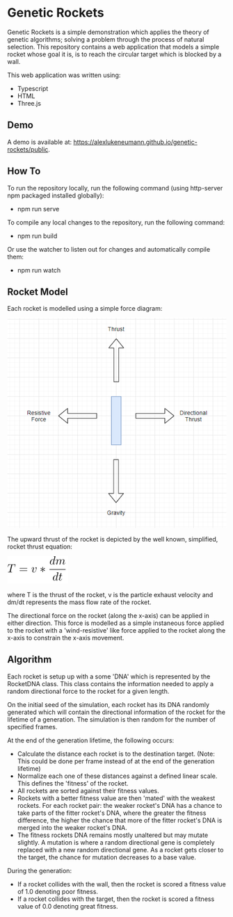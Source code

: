 # Genetic Rockets
Genetic Rockets is a simple demonstration which applies the theory of genetic algorithms; solving a problem through the process of natural selection. This repository contains a web application that models a simple rocket whose goal it is, is to reach the circular target which is blocked by a wall. 

This web application was written using:

 - Typescript
 - HTML
 - Three.js

## Demo
A demo is available at: <https://alexlukeneumann.github.io/genetic-rockets/public>.

## How To
To run the repository locally, run the following command (using http-server npm packaged installed globally):

 - npm run serve

To compile any local changes to the repository, run the following command:

 - npm run build

Or use the watcher to listen out for changes and automatically compile them:

 - npm run watch

## Rocket Model
Each rocket is modelled using a simple force diagram:

![A diagram depicting the forces acting upon the rocket.](https://raw.githubusercontent.com/alexlukeneumann/genetic-rockets/main/docs/force-diagram.PNG)

The upward thrust of the rocket is depicted by the well known, simplified, rocket thrust equation:

![Thrust equation acting upon the rocket.](https://raw.githubusercontent.com/alexlukeneumann/genetic-rockets/main/docs/thrust-equation.PNG)

where T is the thrust of the rocket, v is the particle exhaust velocity and dm/dt represents the mass flow rate of the rocket.

The directional force on the rocket (along the x-axis) can be applied in either direction. This force is modelled as a simple instaneous force applied to the rocket with a 'wind-resistive' like force applied to the rocket along the x-axis to constrain the x-axis movement.

## Algorithm
Each rocket is setup up with a some 'DNA' which is represented by the RocketDNA class. This class contains the information needed to apply a random directional force to the rocket for a given length. 

On the initial seed of the simulation, each rocket has its DNA randomly generated which will contain the directional information of the rocket for the lifetime of a generation. The simulation is then random for the number of specified frames.

At the end of the generation lifetime, the following occurs:

 - Calculate the distance each rocket is to the destination target. (Note: This could be done per frame instead of at the end of the generation lifetime)
 - Normalize each one of these distances against a defined linear scale. This defines the 'fitness' of the rocket.
 - All rockets are sorted against their fitness values.
 - Rockets with a better fitness value are then 'mated' with the weakest rockets. For each rocket pair: the weaker rocket's DNA has a chance to take parts of the fitter rocket's DNA, where the greater the fitness difference, the higher the chance that more of the fitter rocket's DNA is merged into the weaker rocket's DNA.
 - The fitness rockets DNA remains mostly unaltered but may mutate slightly. A mutation is where a random directional gene is completely replaced with a new random directional gene. As a rocket gets closer to the target, the chance for mutation decreases to a base value.

During the generation:

 - If a rocket collides with the wall, then the rocket is scored a fitness value of 1.0 denoting poor fitness.
 - If a rocket collides with the target, then the rocket is scored a fitness value of 0.0 denoting great fitness.
